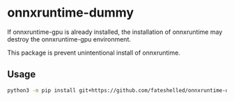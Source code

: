 # onnxruntime-dummy

If onnxruntime-gpu is already installed, the installation of onnxruntime may destroy the onnxruntime-gpu environment.

This package is prevent unintentional install of onnxruntime.

## Usage
```bash
python3 -m pip install git+https://github.com/fateshelled/onnxruntime-dummy
```
